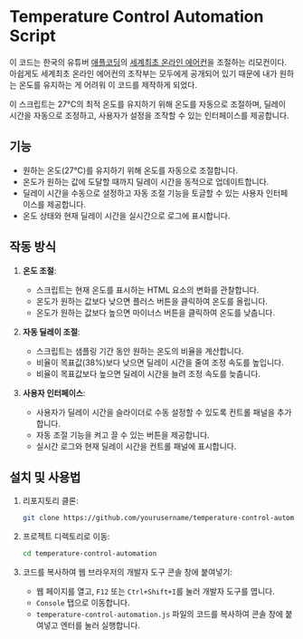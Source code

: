 # Temperature Control Automation Script

이 코드는 한국의 유튜버 [애플코딩](https://youtu.be/bn59L-ar744?si=HNe4R0KTGRzrVgSE)의 [세계최초 온라인 에어컨](http://myaircon.online)을 조절하는 리모컨이다. 아쉽게도 세계최초 온라인 에어컨의 조작부는 모두에게 공개되어 있기 때문에 내가 원하는 온도를 유지하는 게 어려워 이 코드를 제작하게 되었다.



이 스크립트는 27°C의 최적 온도를 유지하기 위해 온도를 자동으로 조절하며, 딜레이 시간을 자동으로 조정하고, 사용자가 설정을 조작할 수 있는 인터페이스를 제공합니다.

## 기능

- 원하는 온도(27°C)를 유지하기 위해 온도를 자동으로 조절합니다.
- 온도가 원하는 값에 도달할 때까지 딜레이 시간을 동적으로 업데이트합니다.
- 딜레이 시간을 수동으로 설정하고 자동 조절 기능을 토글할 수 있는 사용자 인터페이스를 제공합니다.
- 온도 상태와 현재 딜레이 시간을 실시간으로 로그에 표시합니다.

## 작동 방식

1. **온도 조절**:
    - 스크립트는 현재 온도를 표시하는 HTML 요소의 변화를 관찰합니다.
    - 온도가 원하는 값보다 낮으면 플러스 버튼을 클릭하여 온도를 올립니다.
    - 온도가 원하는 값보다 높으면 마이너스 버튼을 클릭하여 온도를 낮춥니다.

2. **자동 딜레이 조절**:
    - 스크립트는 샘플링 기간 동안 원하는 온도의 비율을 계산합니다.
    - 비율이 목표값(38%)보다 낮으면 딜레이 시간을 줄여 조정 속도를 높입니다.
    - 비율이 목표값보다 높으면 딜레이 시간을 늘려 조정 속도를 늦춥니다.

3. **사용자 인터페이스**:
    - 사용자가 딜레이 시간을 슬라이더로 수동 설정할 수 있도록 컨트롤 패널을 추가합니다.
    - 자동 조절 기능을 켜고 끌 수 있는 버튼을 제공합니다.
    - 실시간 로그와 현재 딜레이 시간을 컨트롤 패널에 표시합니다.

## 설치 및 사용법

1. 리포지토리 클론:
    ```sh
    git clone https://github.com/yourusername/temperature-control-automation.git
    ```

2. 프로젝트 디렉토리로 이동:
    ```sh
    cd temperature-control-automation
    ```

3. 코드를 복사하여 웹 브라우저의 개발자 도구 콘솔 창에 붙여넣기:
    - 웹 페이지를 열고, `F12` 또는 `Ctrl+Shift+I`를 눌러 개발자 도구를 엽니다.
    - `Console` 탭으로 이동합니다.
    - `temperature-control-automation.js` 파일의 코드를 복사하여 콘솔 창에 붙여넣고 엔터를 눌러 실행합니다.
